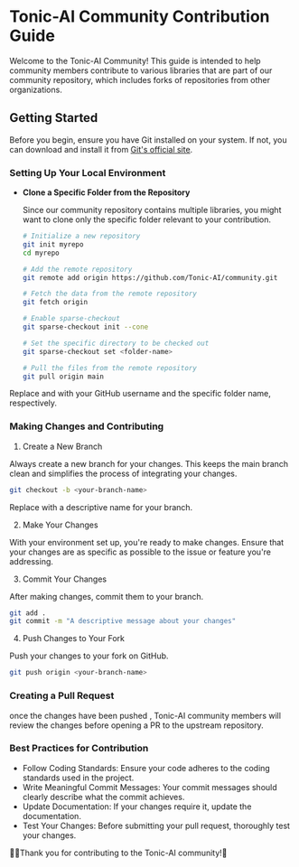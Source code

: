 # Tonic-AI Community Contribution Guide

Welcome to the Tonic-AI Community! This guide is intended to help community members contribute to various libraries that are part of our community repository, which includes forks of repositories from other organizations.

## Getting Started

Before you begin, ensure you have Git installed on your system. If not, you can download and install it from [Git's official site](https://git-scm.com/).

### Setting Up Your Local Environment

- **Clone a Specific Folder from the Repository**

   Since our community repository contains multiple libraries, you might want to clone only the specific folder relevant to your contribution.

   ```bash
   # Initialize a new repository
   git init myrepo
   cd myrepo

   # Add the remote repository
   git remote add origin https://github.com/Tonic-AI/community.git

   # Fetch the data from the remote repository
   git fetch origin

   # Enable sparse-checkout
   git sparse-checkout init --cone

   # Set the specific directory to be checked out
   git sparse-checkout set <folder-name>

   # Pull the files from the remote repository
   git pull origin main

Replace <Your-GitHub-Username> and <folder-name> with your GitHub username and the specific folder name, respectively.

### Making Changes and Contributing

1. Create a New Branch

Always create a new branch for your changes. This keeps the main branch clean and simplifies the process of integrating your changes.

```bash
git checkout -b <your-branch-name>
```
Replace <your-branch-name> with a descriptive name for your branch.

2. Make Your Changes

With your environment set up, you're ready to make changes. Ensure that your changes are as specific as possible to the issue or feature you're addressing.

3. Commit Your Changes

After making changes, commit them to your branch.

```bash
git add .
git commit -m "A descriptive message about your changes"
```

4. Push Changes to Your Fork

Push your changes to your fork on GitHub.

```bash
git push origin <your-branch-name>
```

### Creating a Pull Request

once the changes have been pushed , Tonic-AI community members will review the changes before opening a PR to the upstream repository.

### Best Practices for Contribution

- Follow Coding Standards: Ensure your code adheres to the coding standards used in the project.
- Write Meaningful Commit Messages: Your commit messages should clearly describe what the commit achieves.
- Update Documentation: If your changes require it, update the documentation.
- Test Your Changes: Before submitting your pull request, thoroughly test your changes.

🙏🏻Thank you for contributing to the Tonic-AI community!🚀

